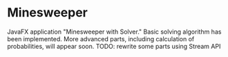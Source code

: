 # Minesweeper
JavaFX application "Minesweeper with Solver." Basic solving algorithm has been implemented. 
More advanced parts, including calculation of probabilities, will appear soon.
TODO: rewrite some parts using Stream API
